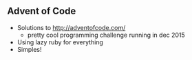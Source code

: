 ## Advent of Code

* Solutions to http://adventofcode.com/
    * pretty cool programming challenge running in dec 2015
* Using lazy ruby for everything
* Simples!
